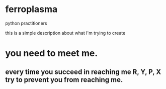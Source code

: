 # ferroplasma
 python practitioners

this is a simple description about what I'm trying to create

# you need to meet me.
## every time you succeed in reaching me R, Y, P, X try to prevent you from reaching me.  
